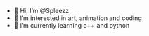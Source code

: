 - 👋 Hi, I’m @Spleezz
- 👀 I’m interested in art, animation and coding 
- 🌱 I’m currently learning c++ and python

<!---
Spleezz/Spleezz is a ✨ special ✨ repository because its `README.md` (this file) appears on your GitHub profile.
You can click the Preview link to take a look at your changes.
--->
